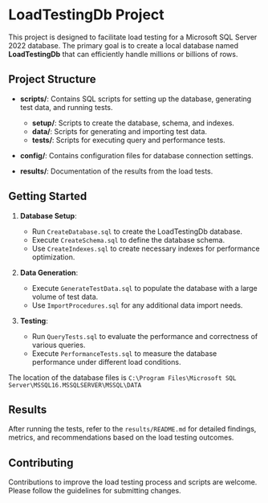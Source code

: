 # LoadTestingDb Project

This project is designed to facilitate load testing for a Microsoft SQL Server 2022 database. The primary goal is to create a local database named **LoadTestingDb** that can efficiently handle millions or billions of rows.

## Project Structure

- **scripts/**: Contains SQL scripts for setting up the database, generating test data, and running tests.
  - **setup/**: Scripts to create the database, schema, and indexes.
  - **data/**: Scripts for generating and importing test data.
  - **tests/**: Scripts for executing query and performance tests.

- **config/**: Contains configuration files for database connection settings.

- **results/**: Documentation of the results from the load tests.

## Getting Started

1. **Database Setup**:
   - Run `CreateDatabase.sql` to create the LoadTestingDb database.
   - Execute `CreateSchema.sql` to define the database schema.
   - Use `CreateIndexes.sql` to create necessary indexes for performance optimization.

2. **Data Generation**:
   - Execute `GenerateTestData.sql` to populate the database with a large volume of test data.
   - Use `ImportProcedures.sql` for any additional data import needs.

3. **Testing**:
   - Run `QueryTests.sql` to evaluate the performance and correctness of various queries.
   - Execute `PerformanceTests.sql` to measure the database performance under different load conditions.

The location of the database files is `C:\Program Files\Microsoft SQL Server\MSSQL16.MSSQLSERVER\MSSQL\DATA`

## Results

After running the tests, refer to the `results/README.md` for detailed findings, metrics, and recommendations based on the load testing outcomes.

## Contributing

Contributions to improve the load testing process and scripts are welcome. Please follow the guidelines for submitting changes.